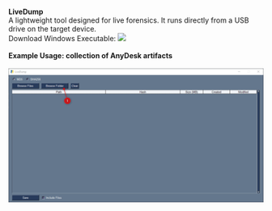 **LiveDump**<br>
A lightweight tool designed for live forensics. It runs directly from a USB drive on the target device.<br>
Download Windows Executable: ![](/releases/tag/EXE)<br>
<br>
**Example Usage: collection of AnyDesk artifacts**<br>
<br>![](/Demo.gif?raw=true)

